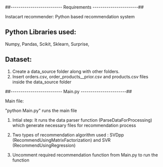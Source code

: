 ##-------------------------- Requirements -----------------------##

Instacart recommender: Python based recommendation system

Python Libraries used:
------------------------------------------------------------------

Numpy,
Pandas,
Scikit,
Sklearn,
Surprise,

Dataset:
------------------------------------------------------------------
1. Create a data_source folder along with other folders.
2. Insert 
   orders.csv, order_products__prior.csv and products.csv 
   files inside the data_source folder

##-------------------------- Main.py -----------------------##

Main file:

"python Main.py"
runs the main file

1. Intial step: It runs the data parser function (ParseDataForProcessing)
   which generate necessary files for recommendation process
2. Two types of recommendation algorithm used : 
   SVDpp (RecommendUsingMatrixFactorization)
   and 
   SVR (RecommendUsingRegression)

3. Uncomment required recommendation function from Main.py to run
   the function